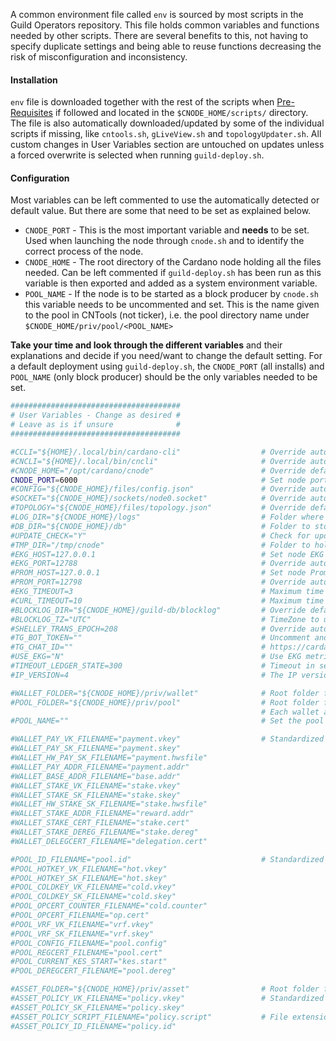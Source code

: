 A common environment file called `env` is sourced by most scripts in the Guild Operators repository. This file holds common variables and functions needed by other scripts. There are several benefits to this, not having to specify duplicate settings and being able to reuse functions decreasing the risk of misconfiguration and inconsistency.

#### Installation
`env` file is downloaded together with the rest of the scripts when [Pre-Requisites](../basics.md#pre-requisites) if followed and located in the `$CNODE_HOME/scripts/` directory. The file is also automatically downloaded/updated by some of the individual scripts if missing, like `cntools.sh`, `gLiveView.sh` and `topologyUpdater.sh`. All custom changes in User Variables section are untouched on updates unless a forced overwrite is selected when running `guild-deploy.sh`.

#### Configuration
Most variables can be left commented to use the automatically detected or default value. But there are some that need to be set as explained below.

* `CNODE_PORT` - This is the most important variable and **needs** to be set. Used when launching the node through `cnode.sh` and to identify the correct process of the node.
* `CNODE_HOME` - The root directory of the Cardano node holding all the files needed. Can be left commented if `guild-deploy.sh` has been run as this variable is then exported and added as a system environment variable.
* `POOL_NAME` - If the node is to be started as a block producer by `cnode.sh` this variable needs to be uncommented and set. This is the name given to the pool in CNTools (not ticker), i.e. the pool directory name under `$CNODE_HOME/priv/pool/<POOL_NAME>`

**Take your time and look through the different variables** and their explanations and decide if you need/want to change the default setting. For a default deployment using `guild-deploy.sh`, the `CNODE_PORT` (all installs) and `POOL_NAME` (only block producer) should be the only variables needed to be set.

``` bash
######################################
# User Variables - Change as desired #
# Leave as is if unsure              #
######################################

#CCLI="${HOME}/.local/bin/cardano-cli"                  # Override automatic detection of path to cardano-cli executable
#CNCLI="${HOME}/.local/bin/cncli"                       # Override automatic detection of path to cncli executable (https://github.com/AndrewWestberg/cncli)
#CNODE_HOME="/opt/cardano/cnode"                        # Override default CNODE_HOME path (defaults to /opt/cardano/cnode)
CNODE_PORT=6000                                         # Set node port
#CONFIG="${CNODE_HOME}/files/config.json"               # Override automatic detection of node config path
#SOCKET="${CNODE_HOME}/sockets/node0.socket"            # Override automatic detection of path to socket
#TOPOLOGY="${CNODE_HOME}/files/topology.json"           # Override default topology.json path
#LOG_DIR="${CNODE_HOME}/logs"                           # Folder where your logs will be sent to (must pre-exist)
#DB_DIR="${CNODE_HOME}/db"                              # Folder to store the cardano-node blockchain db
#UPDATE_CHECK="Y"                                       # Check for updates to scripts, it will still be prompted before proceeding (Y|N).
#TMP_DIR="/tmp/cnode"                                   # Folder to hold temporary files in the various scripts, each script might create additional subfolders
#EKG_HOST=127.0.0.1                                     # Set node EKG host IP
#EKG_PORT=12788                                         # Override automatic detection of node EKG port
#PROM_HOST=127.0.0.1                                    # Set node Prometheus host IP
#PROM_PORT=12798                                        # Override automatic detection of node Prometheus port
#EKG_TIMEOUT=3                                          # Maximum time in seconds that you allow EKG request to take before aborting (node metrics)
#CURL_TIMEOUT=10                                        # Maximum time in seconds that you allow curl file download to take before aborting (GitHub update process)
#BLOCKLOG_DIR="${CNODE_HOME}/guild-db/blocklog"         # Override default directory used to store block data for core node
#BLOCKLOG_TZ="UTC"                                      # TimeZone to use when displaying blocklog - https://en.wikipedia.org/wiki/List_of_tz_database_time_zones
#SHELLEY_TRANS_EPOCH=208                                # Override automatic detection of shelley epoch start, e.g 208 for mainnet
#TG_BOT_TOKEN=""                                        # Uncomment and set to enable telegramSend function. To create your own BOT-token and Chat-Id follow guide at:
#TG_CHAT_ID=""                                          # https://cardano-community.github.io/guild-operators/Scripts/sendalerts
#USE_EKG="N"                                            # Use EKG metrics from the node instead of Promethus. Promethus metrics(default) should yield slightly better performance
#TIMEOUT_LEDGER_STATE=300                               # Timeout in seconds for querying and dumping ledger-state
#IP_VERSION=4                                           # The IP version to use for push and fetch, valid options: 4 | 6 | mix (Default: 4)

#WALLET_FOLDER="${CNODE_HOME}/priv/wallet"              # Root folder for Wallets
#POOL_FOLDER="${CNODE_HOME}/priv/pool"                  # Root folder for Pools
                                                        # Each wallet and pool has a friendly name and subfolder containing all related keys, certificates, ...
#POOL_NAME=""                                           # Set the pool's name to run node as a core node (the name, NOT the ticker, ie folder name)

#WALLET_PAY_VK_FILENAME="payment.vkey"                  # Standardized names for all wallet related files
#WALLET_PAY_SK_FILENAME="payment.skey"
#WALLET_HW_PAY_SK_FILENAME="payment.hwsfile"
#WALLET_PAY_ADDR_FILENAME="payment.addr"
#WALLET_BASE_ADDR_FILENAME="base.addr"
#WALLET_STAKE_VK_FILENAME="stake.vkey"
#WALLET_STAKE_SK_FILENAME="stake.skey"
#WALLET_HW_STAKE_SK_FILENAME="stake.hwsfile"
#WALLET_STAKE_ADDR_FILENAME="reward.addr"
#WALLET_STAKE_CERT_FILENAME="stake.cert"
#WALLET_STAKE_DEREG_FILENAME="stake.dereg"
#WALLET_DELEGCERT_FILENAME="delegation.cert"

#POOL_ID_FILENAME="pool.id"                             # Standardized names for all pool related files
#POOL_HOTKEY_VK_FILENAME="hot.vkey"
#POOL_HOTKEY_SK_FILENAME="hot.skey"
#POOL_COLDKEY_VK_FILENAME="cold.vkey"
#POOL_COLDKEY_SK_FILENAME="cold.skey"
#POOL_OPCERT_COUNTER_FILENAME="cold.counter"
#POOL_OPCERT_FILENAME="op.cert"
#POOL_VRF_VK_FILENAME="vrf.vkey"
#POOL_VRF_SK_FILENAME="vrf.skey"
#POOL_CONFIG_FILENAME="pool.config"
#POOL_REGCERT_FILENAME="pool.cert"
#POOL_CURRENT_KES_START="kes.start"
#POOL_DEREGCERT_FILENAME="pool.dereg"

#ASSET_FOLDER="${CNODE_HOME}/priv/asset"                # Root folder for Multi-Assets containing minted assets and subfolders for Policy IDs
#ASSET_POLICY_VK_FILENAME="policy.vkey"                 # Standardized names for all multi-asset related files
#ASSET_POLICY_SK_FILENAME="policy.skey"
#ASSET_POLICY_SCRIPT_FILENAME="policy.script"           # File extension '.script' mandatory
#ASSET_POLICY_ID_FILENAME="policy.id"
```
